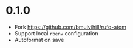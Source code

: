# 0.1.0

- Fork https://github.com/bmulvihill/rufo-atom
- Support local `rbenv` configuration
- Autoformat on save
